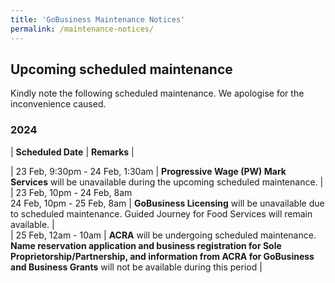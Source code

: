 ```yaml
---
title: 'GoBusiness Maintenance Notices'
permalink: /maintenance-notices/
---
```


## Upcoming scheduled maintenance

Kindly note the following scheduled maintenance. We apologise for the inconvenience caused.

### 2024 

| **Scheduled Date** | **Remarks** |  
    
                                  
| 23 Feb, 9:30pm - 24 Feb, 1:30am | **Progressive Wage (PW) Mark Services** will be unavailable during the upcoming scheduled maintenance. |       
| 23 Feb, 10pm - 24 Feb, 8am<br>24 Feb, 10pm - 25 Feb, 8am | **GoBusiness Licensing** will be unavailable due to scheduled maintenance. Guided Journey for Food Services will remain available. |               
| 25 Feb, 12am - 10am | **ACRA** will be undergoing scheduled maintenance. **Name reservation application and business registration for Sole Proprietorship/Partnership, and information from ACRA for GoBusiness and Business Grants** will not be available during this period |             
  





<script src="/jquery/jquery.min.js"></script>
<script src="/jquery/resize-tables.js"></script>
